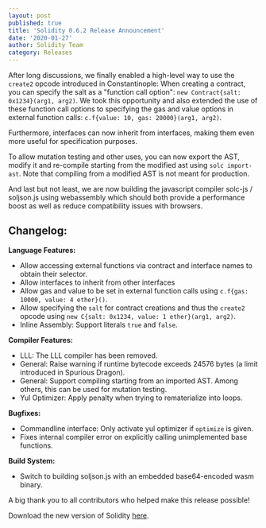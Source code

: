 ```yaml
---
layout: post
published: true
title: 'Solidity 0.6.2 Release Announcement'
date: '2020-01-27'
author: Solidity Team
category: Releases
---
```


After long discussions, we finally enabled a high-level way to use the ``create2`` opcode introduced in Constantinople: When creating a contract, you can specify the salt as a "function call option": ``new Contract{salt: 0x1234}(arg1, arg2)``. We took this opportunity and also extended the use of these function call options to specifying the gas and value options in external function calls: ``c.f{value: 10, gas: 20000}(arg1, arg2)``.

Furthermore, interfaces can now inherit from interfaces, making them even more useful for specification purposes.

To allow mutation testing and other uses, you can now export the AST, modify it and re-compile starting from the modified ast using `solc import-ast`. Note that compiling from a modified AST is not meant for production.

And last but not least, we are now building the javascript compiler solc-js / soljson.js using webassembly which should both provide a performance boost as well as reduce compatibility issues with browsers.


## Changelog:

**Language Features:**
 * Allow accessing external functions via contract and interface names to obtain their selector.
 * Allow interfaces to inherit from other interfaces
 * Allow gas and value to be set in external function calls using ``c.f{gas: 10000, value: 4 ether}()``.
 * Allow specifying the ``salt`` for contract creations and thus the ``create2`` opcode using ``new C{salt: 0x1234, value: 1 ether}(arg1, arg2)``.
 * Inline Assembly: Support literals ``true`` and ``false``.


**Compiler Features:**
 * LLL: The LLL compiler has been removed.
 * General: Raise warning if runtime bytecode exceeds 24576 bytes (a limit introduced in Spurious Dragon).
 * General: Support compiling starting from an imported AST. Among others, this can be used for mutation testing.
 * Yul Optimizer: Apply penalty when trying to rematerialize into loops.


**Bugfixes:**
 * Commandline interface: Only activate yul optimizer if ``optimize`` is given.
 * Fixes internal compiler error on explicitly calling unimplemented base functions.


**Build System:**
 * Switch to building soljson.js with an embedded base64-encoded wasm binary.





A big thank you to all contributors who helped make this release possible!

Download the new version of Solidity [here](https://github.com/ethereum/solidity/releases/tag/v0.6.2).
  